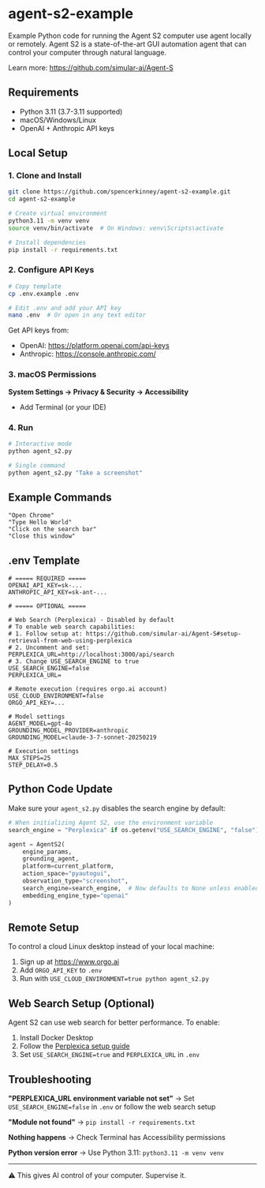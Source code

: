 # agent-s2-example

Example Python code for running the Agent S2 computer use agent locally or remotely. Agent S2 is a state-of-the-art GUI automation agent that can control your computer through natural language.

Learn more: https://github.com/simular-ai/Agent-S

## Requirements

- Python 3.11 (3.7-3.11 supported)
- macOS/Windows/Linux
- OpenAI + Anthropic API keys

## Local Setup

### 1. Clone and Install

```bash
git clone https://github.com/spencerkinney/agent-s2-example.git
cd agent-s2-example

# Create virtual environment
python3.11 -m venv venv
source venv/bin/activate  # On Windows: venv\Scripts\activate

# Install dependencies
pip install -r requirements.txt
```

### 2. Configure API Keys

```bash
# Copy template
cp .env.example .env

# Edit .env and add your API key
nano .env  # Or open in any text editor
```

Get API keys from:
- OpenAI: https://platform.openai.com/api-keys
- Anthropic: https://console.anthropic.com/

### 3. macOS Permissions

**System Settings → Privacy & Security → Accessibility**
- Add Terminal (or your IDE)

### 4. Run

```bash
# Interactive mode
python agent_s2.py

# Single command
python agent_s2.py "Take a screenshot"
```

## Example Commands

```
"Open Chrome"
"Type Hello World"
"Click on the search bar"
"Close this window"
```

## .env Template

```env
# ===== REQUIRED =====
OPENAI_API_KEY=sk-...
ANTHROPIC_API_KEY=sk-ant-...

# ===== OPTIONAL =====

# Web Search (Perplexica) - Disabled by default
# To enable web search capabilities:
# 1. Follow setup at: https://github.com/simular-ai/Agent-S#setup-retrieval-from-web-using-perplexica
# 2. Uncomment and set: PERPLEXICA_URL=http://localhost:3000/api/search
# 3. Change USE_SEARCH_ENGINE to true
USE_SEARCH_ENGINE=false
PERPLEXICA_URL=

# Remote execution (requires orgo.ai account)
USE_CLOUD_ENVIRONMENT=false
ORGO_API_KEY=...

# Model settings
AGENT_MODEL=gpt-4o
GROUNDING_MODEL_PROVIDER=anthropic
GROUNDING_MODEL=claude-3-7-sonnet-20250219

# Execution settings
MAX_STEPS=25
STEP_DELAY=0.5
```

## Python Code Update

Make sure your `agent_s2.py` disables the search engine by default:

```python
# When initializing Agent S2, use the environment variable
search_engine = "Perplexica" if os.getenv("USE_SEARCH_ENGINE", "false").lower() == "true" else None

agent = AgentS2(
    engine_params,
    grounding_agent,
    platform=current_platform,
    action_space="pyautogui",
    observation_type="screenshot",
    search_engine=search_engine,  # Now defaults to None unless enabled
    embedding_engine_type="openai"
)
```

## Remote Setup

To control a cloud Linux desktop instead of your local machine:

1. Sign up at https://www.orgo.ai
2. Add `ORGO_API_KEY` to `.env`
3. Run with `USE_CLOUD_ENVIRONMENT=true python agent_s2.py`

## Web Search Setup (Optional)

Agent S2 can use web search for better performance. To enable:

1. Install Docker Desktop
2. Follow the [Perplexica setup guide](https://github.com/simular-ai/Agent-S#setup-retrieval-from-web-using-perplexica)
3. Set `USE_SEARCH_ENGINE=true` and `PERPLEXICA_URL` in `.env`

## Troubleshooting

**"PERPLEXICA_URL environment variable not set"** → Set `USE_SEARCH_ENGINE=false` in `.env` or follow the web search setup

**"Module not found"** → `pip install -r requirements.txt`

**Nothing happens** → Check Terminal has Accessibility permissions

**Python version error** → Use Python 3.11: `python3.11 -m venv venv`

---

⚠️ This gives AI control of your computer. Supervise it.